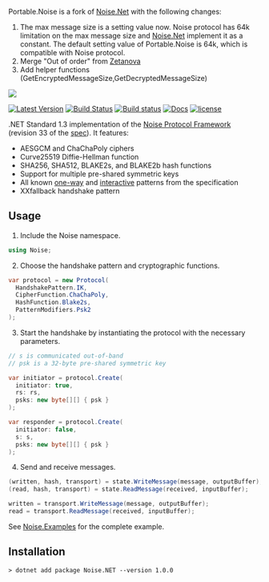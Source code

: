 Portable.Noise is a fork of [Noise.Net](https://github.com/Metalnem/noise) with the following changes:


1. The max message size is a setting value now. Noise protocol has 64k limitation on the max message size and [Noise.Net](https://github.com/Metalnem/noise) implement it as a constant. The default setting value of Portable.Noise is 64k, which is compatible with Noise protocol.
2. Merge "Out of order" from [Zetanova](https://github.com/Zetanova/noise/tree/out-of-order-counter)
3. Add helper functions (GetEncryptedMessageSize,GetDecryptedMessageSize)



![](Noise.png)

[![Latest Version](https://img.shields.io/nuget/v/Noise.NET.svg)](https://www.nuget.org/packages/Noise.NET)
[![Build Status](https://travis-ci.org/Metalnem/noise.svg?branch=master)](https://travis-ci.org/Metalnem/noise)
[![Build status](https://ci.appveyor.com/api/projects/status/aw4y7rackgepjy8u?svg=true)](https://ci.appveyor.com/project/Metalnem/noise)
[![Docs](https://img.shields.io/badge/docs-API-orange.svg?style=flat)](https://metalnem.github.io/noise/api/Noise.html)
[![license](https://img.shields.io/badge/license-MIT-blue.svg?style=flat)](https://raw.githubusercontent.com/metalnem/noise/master/LICENSE)

.NET Standard 1.3 implementation of the [Noise Protocol Framework](https://noiseprotocol.org/)
(revision 33 of the [spec](https://noiseprotocol.org/noise.html)). It features:

- AESGCM and ChaChaPoly ciphers
- Curve25519 Diffie-Hellman function
- SHA256, SHA512, BLAKE2s, and BLAKE2b hash functions
- Support for multiple pre-shared symmetric keys
- All known [one-way] and [interactive] patterns from the specification
- XXfallback handshake pattern

[one-way]: https://noiseprotocol.org/noise.html#one-way-handshake-patterns
[interactive]: https://noiseprotocol.org/noise.html#interactive-handshake-patterns-fundamental

## Usage

1. Include the Noise namespace.

```csharp
using Noise;
```

2. Choose the handshake pattern and cryptographic functions.

```csharp
var protocol = new Protocol(
  HandshakePattern.IK,
  CipherFunction.ChaChaPoly,
  HashFunction.Blake2s,
  PatternModifiers.Psk2
);
```

3. Start the handshake by instantiating the protocol with the necessary parameters.

```csharp
// s is communicated out-of-band
// psk is a 32-byte pre-shared symmetric key

var initiator = protocol.Create(
  initiator: true,
  rs: rs,
  psks: new byte[][] { psk }
);

var responder = protocol.Create(
  initiator: false,
  s: s,
  psks: new byte[][] { psk }
);
```

4. Send and receive messages.

```csharp
(written, hash, transport) = state.WriteMessage(message, outputBuffer);
(read, hash, transport) = state.ReadMessage(received, inputBuffer);

written = transport.WriteMessage(message, outputBuffer);
read = transport.ReadMessage(received, inputBuffer);
```

See [Noise.Examples](https://github.com/Metalnem/noise/tree/master/Noise.Examples)
for the complete example.

## Installation

```
> dotnet add package Noise.NET --version 1.0.0
```
